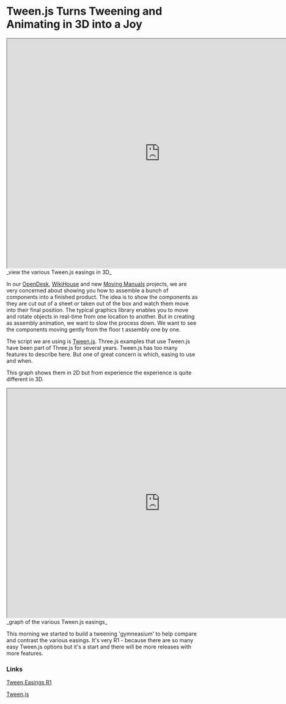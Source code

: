 Tween.js Turns Tweening and Animating in 3D into a Joy
===

<iframe src=http://jaanga.github.io/cookbook-threejs/functions/tweening/tween-easings/tween-easings-r1.html height=600 width=800 ></iframe>
_view the various Tween.js easings in 3D_

In our [OpenDesk]( http://opendesk.github.io/design-playground/ ), [WikiHouse]( http://wikihouse.github.io/viewer-experiments/ ) and new [Moving Manuals]( http://jaanga.github.io/demo/mm/ ) projects, we are very concerned about showing you how to assemble a bunch of components into a finished product.
The idea is to show the components as they are cut out of a sheet or taken out of the box and watch them move into their final position.
The typical graphics library enables you to move and rotate objects in real-time from one location to another.
But in creating as assembly animation, we want to slow the process down. We want to see the components moving gently from the floor t assembly one by one.

The script we are using is [Tween.js]( https://github.com/tweenjs/tween.js ). Three.js examples that use Tween.js have been part of Three.js for several years.
Tween.js has too many features to describe here. But one of great concern is which, easing to use and when.

This graph shows them in 2D but from experience the experience is quite different in 3D.

<iframe src=http://tweenjs.github.io/tween.js/examples/03_graphs.html height=600 width=800 ></iframe>
_graph of the various Tween.js easings_


This morning we started to build a tweening 'gymneasium' to help compare and contrast the various easings.
It's very R1 - because there are so many easy Tween.js options but it's a start and there will be more releases with more features.

### Links

[Tween Easings R1]( http://jaanga.github.io/cookbook-threejs/functions/tweening/tween-easings/tween-easings-r1.html  )

[Tween.js]( https://github.com/tweenjs/tween.js )



